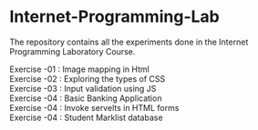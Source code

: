 # Internet-Programming-Lab
The repository contains all the experiments done in the Internet Programming Laboratory Course.

Exercise -01 : Image mapping in Html <br/>
Exercise -02 : Exploring the types of CSS <br/>
Exercise -03 : Input validation using JS <br />
Exercise -04 : Basic Banking Application <br />
Exercise -04 : Invoke servelts in HTML forms  <br />
Exercise -04 : Student Marklist database <br />
